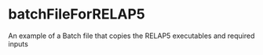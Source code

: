 # batchFileForRELAP5
An example of a Batch file that copies the RELAP5 executables and required inputs 
